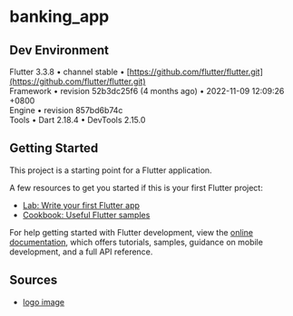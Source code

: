 # banking_app

## Dev Environment

Flutter 3.3.8 • channel stable • [https://github.com/flutter/flutter.git](https://github.com/flutter/flutter.git)   
Framework • revision 52b3dc25f6 (4 months ago) • 2022-11-09 12:09:26 +0800  
Engine • revision 857bd6b74c  
Tools • Dart 2.18.4 • DevTools 2.15.0

## Getting Started

This project is a starting point for a Flutter application.

A few resources to get you started if this is your first Flutter project:

- [Lab: Write your first Flutter app](https://docs.flutter.dev/get-started/codelab)
- [Cookbook: Useful Flutter samples](https://docs.flutter.dev/cookbook)

For help getting started with Flutter development, view the
[online documentation](https://docs.flutter.dev/), which offers tutorials,
samples, guidance on mobile development, and a full API reference.

## Sources
- [logo image](https://pngtree.com/freepng/concept-banking-logo_4017929.html)